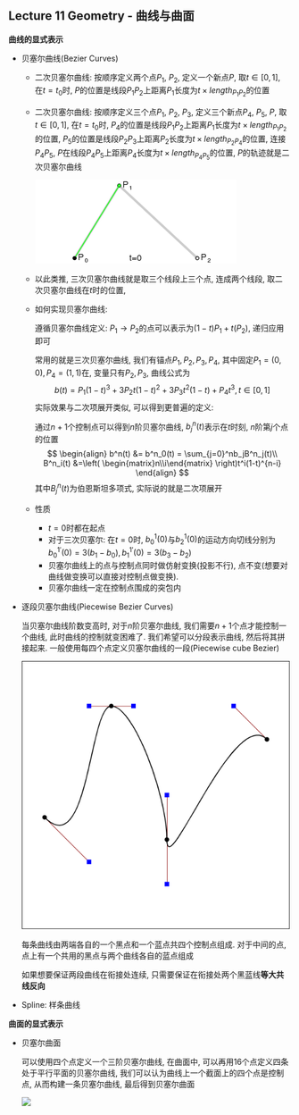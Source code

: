 ## Lecture 11 Geometry - 曲线与曲面

**曲线的显式表示**

- 贝塞尔曲线(Bezier Curves)

  - 二次贝塞尔曲线: 按顺序定义两个点$P_1$, $P_2$, 定义一个新点$P$, 取$t\in [0,1]$,  在$t=t_0$时, $P$的位置是线段$P_1P_2$上距离$P_1$长度为$t \times length_{P_1P_2}$的位置

  - 二次贝塞尔曲线: 按顺序定义三个点$P_1$, $P_2$, $P_3$, 定义三个新点$P_4$, $P_5$, $P$, 取$t\in [0,1]$,  在$t=t_0$时, $P_4$的位置是线段$P_1P_2$上距离$P_1$长度为$t \times length_{P_1P_2}$的位置,  $P_5$的位置是线段$P_2P_3$上距离$P_2$长度为$t \times length_{P_2P_4}$的位置, 连接$P_4P_5$, $P$在线段$P_4P_5$上距离$P_4$长度为$t \times length_{P_4P_5}$的位置, $P$的轨迹就是二次贝塞尔曲线

    ![](./img/11-1.gif)

  - 以此类推, 三次贝塞尔曲线就是取三个线段上三个点, 连成两个线段, 取二次贝塞尔曲线在$t$时的位置, 

  - 如何实现贝塞尔曲线: 
    
    遵循贝塞尔曲线定义: $P_1\to P_2$的点可以表示为$(1-t)P_1+t(P_2)$, 递归应用即可
    
    常用的就是三次贝塞尔曲线, 我们有锚点$P_1, P_2, P_3, P_4$, 其中固定$P_1=(0,0), P_4=(1,1)$在, 变量只有$P_{2}, P_{3}$, 曲线公式为
    $$
    b(t) = P_1(1-t)^3+3P_2t(1-t)^2+3P_3t^2(1-t)+P_4t^3, t\in [0,1]
    $$
    实际效果与二次项展开类似, 可以得到更普遍的定义: 
    
    通过$n+1$个控制点可以得到$n$阶贝塞尔曲线, $b^n_j(t)$表示在$t$时刻, $n$阶第$j$个点的位置
    $$
    \begin{align}
    b^n(t) &= b^n_0(t) = \sum_{j=0}^nb_jB^n_j(t)\\
    B^n_i(t) &=\left( \begin{matrix}n\\i\end{matrix} \right)t^i(1-t)^{n-i}
    \end{align}
    $$
    其中$B^n_j(t)$为伯恩斯坦多项式, 实际说的就是二次项展开
    
  - 性质

    - $t=0$时都在起点
    - 对于三次贝塞尔: 在$t=0$时, $b^1_0(0)$与$b^1_2(0)$的运动方向切线分别为$b^{1'}_0(0)=3(b_1-b_0), b^{1'}_1(0)=3(b_3-b_2)$
    - 贝塞尔曲线上的点与控制点同时做仿射变换(投影不行), 点不变(想要对曲线做变换可以直接对控制点做变换). 
    - 贝塞尔曲线一定在控制点围成的突包内

- 逐段贝塞尔曲线(Piecewise Bezier Curves)

    当贝塞尔曲线阶数变高时, 对于$n$阶贝塞尔曲线, 我们需要$n+1$个点才能控制一个曲线, 此时曲线的控制就变困难了. 我们希望可以分段表示曲线, 然后将其拼接起来. 一般使用每四个点定义贝塞尔曲线的一段(Piecewise cube Bezier)

    ![](./img/11-2.png)

    每条曲线由两端各自的一个黑点和一个蓝点共四个控制点组成. 对于中间的点, 点上有一个共用的黑点与两个曲线各自的蓝点组成

    如果想要保证两段曲线在衔接处连续, 只需要保证在衔接处两个黑蓝线**等大共线反向**
    
- Spline: 样条曲线

**曲面的显式表示**

- 贝塞尔曲面

  可以使用四个点定义一个三阶贝塞尔曲线, 在曲面中, 可以再用16个点定义四条处于平行平面的贝塞尔曲线, 我们可以认为曲线上一个截面上的四个点是控制点, 从而构建一条贝塞尔曲线,  最后得到贝塞尔曲面

  ![](./img/11-3.gif)
